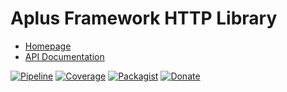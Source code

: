 # Aplus Framework HTTP Library

- [Homepage](https://aplus-framework.com/docs/http)
- [API Documentation](https://aplus-framework.gitlab.io/libraries/http/docs/)

[![Pipeline](https://gitlab.com/aplus-framework/libraries/http/badges/master/pipeline.svg)](https://gitlab.com/aplus-framework/libraries/http/-/pipelines?scope=branches)
[![Coverage](https://gitlab.com/aplus-framework/libraries/http/badges/master/coverage.svg?job=test:php)](https://aplus-framework.gitlab.io/libraries/http/coverage/)
[![Packagist](https://img.shields.io/packagist/v/aplus/http)](https://packagist.org/packages/aplus/http)
[![Donate](https://img.shields.io/badge/open%20source-donate-orange)](https://www.paypal.com/donate/?hosted_button_id=NGBNW5PY4VSJ4)

